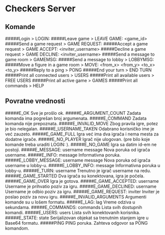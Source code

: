 Checkers Server
=============

Komande
----------------
#####Login
	> LOGIN: <username>
#####Leave game
	> LEAVE GAME: <game_id>
#####Send a game request
	> GAME REQUEST: <username>
#####Accept a game request
	> GAME ACCEPT: <inviter_username>
#####Decline a game request
	> GAME DECLINE: <inviter_username>
#####Send a message to game room
	> GAMEMSG: <message>
#####Send a message to lobby
	> LOBBYMSG: <message>
#####Move a figure in a game room
	> MOVE: <from_x> <from_y> <to_x> <to_y> <eaten>
#####Reply to a ping
	> PONG
#####End your turn
	> END TURN
#####Print all connected users
	> USERS
#####Print all available users
	> FREE USERS
#####Print all active game
	> GAMES
#####Print all commands
	> HELP

Povratne vrednosti
-----------
#####E_OK
	Sve je prošlo ok.
#####E_ARGUMENT_COUNT 
	Zadata komanda ima pogrešan broj argumenata.
#####E_COMMAND
	Zadata komanda nije prepoznata. 
#####E_INVALID_MOVE
	Zbog pravila igre, potez je bio nelegalan.
#####E_USERNAME_TAKEN
	Odabrano korisničko ime je već zauzeto.
#####E_GAME_FULL
	Igra već ima dva igrača i nema mesta za dodatne igrače.
#####E_NO_PLAYER
	Igrač nije ulogovan. (pre bilo koje komande treba uraditi LOGIN: <ime>).
#####E_NO_GAME
	Igra sa datim id-em ne postoji.
#####E_MESSAGE: username message
	Nova poruka od igrača username.
#####E_INFO: message
	Informativna poruka.
#####E_LOBBY_MESSAGE: username message
	Nova poruka od igrača username u lobby-u.
#####E_LOBBY_INFO: message
	Informativna poruka u lobby-u.
#####E_TURN: username
	Trenutno je igrač username na redu.
#####E_GAME_STARTED
	Dva igrača su konektovana, igra je počela.
#####E_GAME_OVER
	Igra je gotova.
#####E_GAME_ACCEPTED: username
	Username je prihvatio poziv za igru.
#####E_GAME_DECLINED: username
	Username je odbio poziv za igru.
#####E_GAME_REQUEST: inviter
	Inviter je poslao poziv za novu igru.
#####E_INVALID_ARGUMENTS
	Argumenti komande su u lošem formatu.
#####E_LAG: lag
	Vreme odziva u sekundama.
#####E_COMMANDS: commands
	Lista svih dostupnih komandi.
#####E_USERS: users
	Lista svih konektovanih korisnika.
#####E_STATE: state
	Serijalizovan objekat sa trenutnim stanjem igre u Base64 formatu.
#####PING
	PING poruka. Zahteva odgovor sa PONG komandom.
